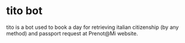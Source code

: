# tito bot 
tito is a bot used to book a day for retrieving italian citizenship (by any method) and passport request at Prenot@Mi website.
